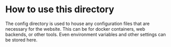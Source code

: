 # How to use this directory

The config directory is used to house any configuration files that are necessary for the website. This can be for docker containers, web backends, or other tools. Even environment variables and other settings can be stored here.
